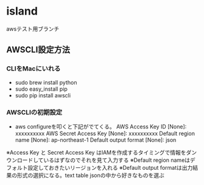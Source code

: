 # island
awsテスト用ブランチ

## AWSCLI設定方法
### CLIをMacにいれる
- sudo brew install python
- sudo easy_install pip
- sudo pip install awscli

### AWSCLIの初期設定
- aws configureを叩くと下記がでてくる。
AWS Access Key ID [None]: xxxxxxxxxx
AWS Secret Access Key [None]: xxxxxxxxxx
Default region name [None]: ap-northeast-1
Default output format [None]: json

※Access Key と Secret Access Key はIAMを作成するタイミングで情報をダンウンロードしているはずなのでそれを見て入力する
※Default region nameはデフォルト設定しておきたいリージョンを入れる
※Default output formatは出力結果の形式の選択になる。text table jsonの中から好きなものを選ぶ
